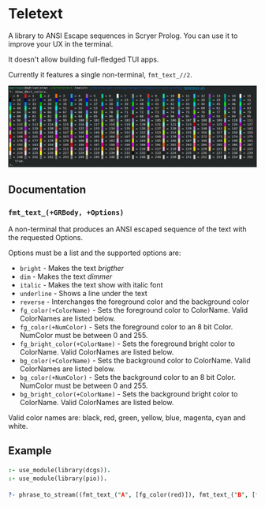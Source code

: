 # Teletext
A library to ANSI Escape sequences in Scryer Prolog. You can use it to improve your UX in the terminal.

It doesn't allow building full-fledged TUI apps.

Currently it features a single non-terminal, `fmt_text_//2`.

![8 Bit Colors](8bit-colors.png)


## Documentation

### `fmt_text_(+GRBody, +Options)`

A non-terminal that produces an ANSI escaped sequence of the text with the requested Options.

Options must be a list and the supported options are:

- `bright` - Makes the text _brigther_
- `dim` - Makes the text _dimmer_
- `italic` - Makes the text show with italic font
- `underline` - Shows a line under the text
- `reverse` - Interchanges the foreground color and the background color
- `fg_color(+ColorName)` - Sets the foreground color to ColorName. Valid ColorNames are listed below.
- `fg_color(+NumColor)` - Sets the foreground color to an 8 bit Color. NumColor must be between 0 and 255.
- `fg_bright_color(+ColorName)` - Sets the foreground bright color to ColorName. Valid ColorNames are listed below.
- `bg_color(+ColorName)` - Sets the background color to ColorName. Valid ColorNames are listed below.
- `bg_color(+NumColor)` - Sets the background color to an 8 bit Color. NumColor must be between 0 and 255.
- `bg_bright_color(+ColorName)` - Sets the background bright color to ColorName. Valid ColorNames are listed below.

Valid color names are: black, red, green, yellow, blue, magenta, cyan and white.

## Example

```prolog
:- use_module(library(dcgs)).
:- use_module(library(pio)).

?- phrase_to_stream((fmt_text_("A", [fg_color(red)]), fmt_text_("B", [fg_color(134), italic])), user_output).
```
